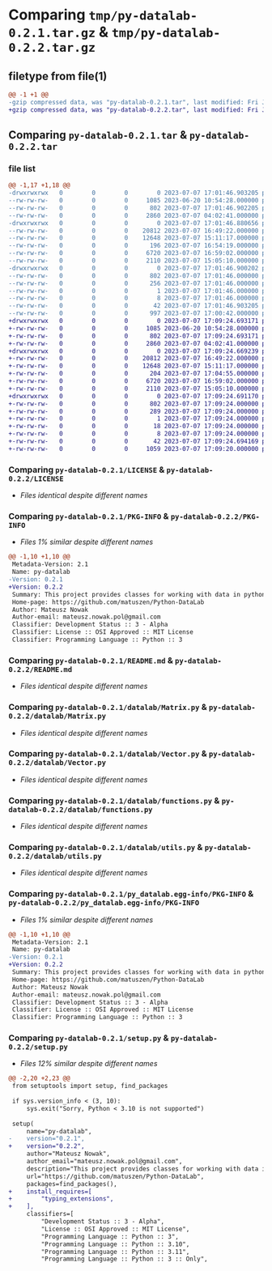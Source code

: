 # Comparing `tmp/py-datalab-0.2.1.tar.gz` & `tmp/py-datalab-0.2.2.tar.gz`

## filetype from file(1)

```diff
@@ -1 +1 @@
-gzip compressed data, was "py-datalab-0.2.1.tar", last modified: Fri Jul  7 17:01:46 2023, max compression
+gzip compressed data, was "py-datalab-0.2.2.tar", last modified: Fri Jul  7 17:09:24 2023, max compression
```

## Comparing `py-datalab-0.2.1.tar` & `py-datalab-0.2.2.tar`

### file list

```diff
@@ -1,17 +1,18 @@
-drwxrwxrwx   0        0        0        0 2023-07-07 17:01:46.903205 py-datalab-0.2.1/
--rw-rw-rw-   0        0        0     1085 2023-06-20 10:54:28.000000 py-datalab-0.2.1/LICENSE
--rw-rw-rw-   0        0        0      802 2023-07-07 17:01:46.902205 py-datalab-0.2.1/PKG-INFO
--rw-rw-rw-   0        0        0     2860 2023-07-07 04:02:41.000000 py-datalab-0.2.1/README.md
-drwxrwxrwx   0        0        0        0 2023-07-07 17:01:46.880656 py-datalab-0.2.1/datalab/
--rw-rw-rw-   0        0        0    20812 2023-07-07 16:49:22.000000 py-datalab-0.2.1/datalab/Matrix.py
--rw-rw-rw-   0        0        0    12648 2023-07-07 15:11:17.000000 py-datalab-0.2.1/datalab/Vector.py
--rw-rw-rw-   0        0        0      196 2023-07-07 16:54:19.000000 py-datalab-0.2.1/datalab/__init__.py
--rw-rw-rw-   0        0        0     6720 2023-07-07 16:59:02.000000 py-datalab-0.2.1/datalab/functions.py
--rw-rw-rw-   0        0        0     2110 2023-07-07 15:05:10.000000 py-datalab-0.2.1/datalab/utils.py
-drwxrwxrwx   0        0        0        0 2023-07-07 17:01:46.900202 py-datalab-0.2.1/py_datalab.egg-info/
--rw-rw-rw-   0        0        0      802 2023-07-07 17:01:46.000000 py-datalab-0.2.1/py_datalab.egg-info/PKG-INFO
--rw-rw-rw-   0        0        0      256 2023-07-07 17:01:46.000000 py-datalab-0.2.1/py_datalab.egg-info/SOURCES.txt
--rw-rw-rw-   0        0        0        1 2023-07-07 17:01:46.000000 py-datalab-0.2.1/py_datalab.egg-info/dependency_links.txt
--rw-rw-rw-   0        0        0        8 2023-07-07 17:01:46.000000 py-datalab-0.2.1/py_datalab.egg-info/top_level.txt
--rw-rw-rw-   0        0        0       42 2023-07-07 17:01:46.903205 py-datalab-0.2.1/setup.cfg
--rw-rw-rw-   0        0        0      997 2023-07-07 17:00:42.000000 py-datalab-0.2.1/setup.py
+drwxrwxrwx   0        0        0        0 2023-07-07 17:09:24.693171 py-datalab-0.2.2/
+-rw-rw-rw-   0        0        0     1085 2023-06-20 10:54:28.000000 py-datalab-0.2.2/LICENSE
+-rw-rw-rw-   0        0        0      802 2023-07-07 17:09:24.693171 py-datalab-0.2.2/PKG-INFO
+-rw-rw-rw-   0        0        0     2860 2023-07-07 04:02:41.000000 py-datalab-0.2.2/README.md
+drwxrwxrwx   0        0        0        0 2023-07-07 17:09:24.669239 py-datalab-0.2.2/datalab/
+-rw-rw-rw-   0        0        0    20812 2023-07-07 16:49:22.000000 py-datalab-0.2.2/datalab/Matrix.py
+-rw-rw-rw-   0        0        0    12648 2023-07-07 15:11:17.000000 py-datalab-0.2.2/datalab/Vector.py
+-rw-rw-rw-   0        0        0      204 2023-07-07 17:04:55.000000 py-datalab-0.2.2/datalab/__init__.py
+-rw-rw-rw-   0        0        0     6720 2023-07-07 16:59:02.000000 py-datalab-0.2.2/datalab/functions.py
+-rw-rw-rw-   0        0        0     2110 2023-07-07 15:05:10.000000 py-datalab-0.2.2/datalab/utils.py
+drwxrwxrwx   0        0        0        0 2023-07-07 17:09:24.691170 py-datalab-0.2.2/py_datalab.egg-info/
+-rw-rw-rw-   0        0        0      802 2023-07-07 17:09:24.000000 py-datalab-0.2.2/py_datalab.egg-info/PKG-INFO
+-rw-rw-rw-   0        0        0      289 2023-07-07 17:09:24.000000 py-datalab-0.2.2/py_datalab.egg-info/SOURCES.txt
+-rw-rw-rw-   0        0        0        1 2023-07-07 17:09:24.000000 py-datalab-0.2.2/py_datalab.egg-info/dependency_links.txt
+-rw-rw-rw-   0        0        0       18 2023-07-07 17:09:24.000000 py-datalab-0.2.2/py_datalab.egg-info/requires.txt
+-rw-rw-rw-   0        0        0        8 2023-07-07 17:09:24.000000 py-datalab-0.2.2/py_datalab.egg-info/top_level.txt
+-rw-rw-rw-   0        0        0       42 2023-07-07 17:09:24.694169 py-datalab-0.2.2/setup.cfg
+-rw-rw-rw-   0        0        0     1059 2023-07-07 17:09:20.000000 py-datalab-0.2.2/setup.py
```

### Comparing `py-datalab-0.2.1/LICENSE` & `py-datalab-0.2.2/LICENSE`

 * *Files identical despite different names*

### Comparing `py-datalab-0.2.1/PKG-INFO` & `py-datalab-0.2.2/PKG-INFO`

 * *Files 1% similar despite different names*

```diff
@@ -1,10 +1,10 @@
 Metadata-Version: 2.1
 Name: py-datalab
-Version: 0.2.1
+Version: 0.2.2
 Summary: This project provides classes for working with data in python. Actually there are two classes: Matrix and Vector.
 Home-page: https://github.com/matuszen/Python-DataLab
 Author: Mateusz Nowak
 Author-email: mateusz.nowak.pol@gmail.com
 Classifier: Development Status :: 3 - Alpha
 Classifier: License :: OSI Approved :: MIT License
 Classifier: Programming Language :: Python :: 3
```

### Comparing `py-datalab-0.2.1/README.md` & `py-datalab-0.2.2/README.md`

 * *Files identical despite different names*

### Comparing `py-datalab-0.2.1/datalab/Matrix.py` & `py-datalab-0.2.2/datalab/Matrix.py`

 * *Files identical despite different names*

### Comparing `py-datalab-0.2.1/datalab/Vector.py` & `py-datalab-0.2.2/datalab/Vector.py`

 * *Files identical despite different names*

### Comparing `py-datalab-0.2.1/datalab/functions.py` & `py-datalab-0.2.2/datalab/functions.py`

 * *Files identical despite different names*

### Comparing `py-datalab-0.2.1/datalab/utils.py` & `py-datalab-0.2.2/datalab/utils.py`

 * *Files identical despite different names*

### Comparing `py-datalab-0.2.1/py_datalab.egg-info/PKG-INFO` & `py-datalab-0.2.2/py_datalab.egg-info/PKG-INFO`

 * *Files 1% similar despite different names*

```diff
@@ -1,10 +1,10 @@
 Metadata-Version: 2.1
 Name: py-datalab
-Version: 0.2.1
+Version: 0.2.2
 Summary: This project provides classes for working with data in python. Actually there are two classes: Matrix and Vector.
 Home-page: https://github.com/matuszen/Python-DataLab
 Author: Mateusz Nowak
 Author-email: mateusz.nowak.pol@gmail.com
 Classifier: Development Status :: 3 - Alpha
 Classifier: License :: OSI Approved :: MIT License
 Classifier: Programming Language :: Python :: 3
```

### Comparing `py-datalab-0.2.1/setup.py` & `py-datalab-0.2.2/setup.py`

 * *Files 12% similar despite different names*

```diff
@@ -2,20 +2,23 @@
 from setuptools import setup, find_packages
 
 if sys.version_info < (3, 10):
     sys.exit("Sorry, Python < 3.10 is not supported")
 
 setup(
     name="py-datalab",
-    version="0.2.1",
+    version="0.2.2",
     author="Mateusz Nowak",
     author_email="mateusz.nowak.pol@gmail.com",
     description="This project provides classes for working with data in python. Actually there are two classes: Matrix and Vector.",
     url="https://github.com/matuszen/Python-DataLab",
     packages=find_packages(),
+    install_requires=[
+        "typing_extensions",
+    ],
     classifiers=[
         "Development Status :: 3 - Alpha",
         "License :: OSI Approved :: MIT License",
         "Programming Language :: Python :: 3",
         "Programming Language :: Python :: 3.10",
         "Programming Language :: Python :: 3.11",
         "Programming Language :: Python :: 3 :: Only",
```

